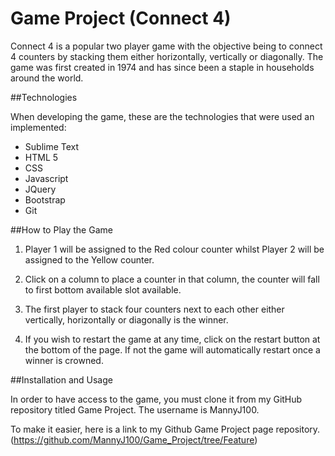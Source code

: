 # Game Project (Connect 4)

Connect 4 is a popular two player game with the objective being to connect 4 counters by stacking them either horizontally, vertically or diagonally. The game was first created in 1974 and has since been a staple in households around the world.

##Technologies

When developing the game, these are the technologies that were used an implemented:

- Sublime Text
- HTML 5
- CSS
- Javascript
- JQuery
- Bootstrap
- Git

##How to Play the Game

1) Player 1 will be assigned to the Red colour counter whilst Player 2 will be assigned to the Yellow counter.

2) Click on a column to place a counter in that column, the counter will fall to first bottom available slot available. 

3) The first player to stack four counters next to each other either vertically, horizontally or diagonally is the winner. 

4) If you wish to restart the game at any time, click on the restart button at the bottom of the page. If not the game will automatically restart once a winner is crowned. 

##Installation and Usage

In order to have access to the game, you must clone it from my GitHub repository titled Game Project. The username is MannyJ100.

To make it easier, here is a link to my Github Game Project page repository.(https://github.com/MannyJ100/Game_Project/tree/Feature)


